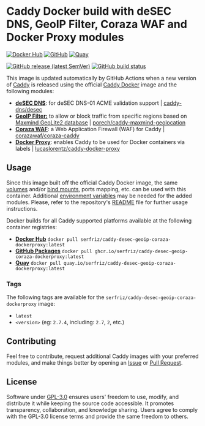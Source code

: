 # Caddy Docker build with deSEC DNS, GeoIP Filter, Coraza WAF and Docker Proxy modules

[![Docker Hub](https://img.shields.io/badge/Docker%20Hub%20-%20serfriz%2Fcaddy--desec--geoip--coraza--dockerproxy%20-%20%230db7ed?style=flat&logo=docker)](https://hub.docker.com/r/serfriz/caddy-desec-geoip-coraza-dockerproxy)
[![GitHub](https://img.shields.io/badge/GitHub%20-%20serfriz%2Fcaddy--desec--geoip--coraza--dockerproxy%20-%20%23333?style=flat&logo=github)](https://ghcr.io/serfriz/caddy-desec-geoip-coraza-dockerproxy)
[![Quay](https://img.shields.io/badge/Quay%20-%20serfriz%2Fcaddy--desec--geoip--coraza--dockerproxy%20-%20%23CC0000?style=flat&logo=redhat)](https://quay.io/serfriz/caddy-desec-geoip-coraza-dockerproxy)

[![GitHub release (latest SemVer)](https://img.shields.io/github/v/release/serfriz/caddy-custom-builds?label=Release)](https://github.com/serfriz/caddy-custom-builds/releases)
[![GitHub build status](https://img.shields.io/github/actions/workflow/status/serfriz/caddy-custom-builds/build.caddy-desec-geoip-coraza-dockerproxy.yml?label=Build)](https://github.com/serfriz/caddy-custom-builds/actions/workflows/build.caddy-desec-geoip-coraza-dockerproxy.yml)

This image is updated automatically by GitHub Actions when a new version of [Caddy](https://github.com/caddyserver/caddy) is released using the official [Caddy Docker](https://hub.docker.com/_/caddy) image and the following modules:
- [**deSEC DNS**](https://github.com/serfriz/caddy-custom-builds?tab=readme-ov-file#dns-modules): for deSEC DNS-01 ACME validation support | [caddy-dns/desec](https://github.com/caddy-dns/desec)
- [**GeoIP Filter:**](https://github.com/serfriz/caddy-custom-builds?tab=readme-ov-file#geoip-filter) to allow or block traffic from specific regions based on [Maxmind GeoLite2 database](https://dev.maxmind.com/geoip/geolite2-free-geolocation-data) | [porech/caddy-maxmind-geolocation](https://github.com/porech/caddy-maxmind-geolocation)
- [**Coraza WAF**](https://github.com/serfriz/caddy-custom-builds?tab=readme-ov-file#coraza-waf): a Web Application Firewall (WAF) for Caddy | [corazawaf/coraza-caddy](https://github.com/corazawaf/coraza-caddy)
- [**Docker Proxy**](https://github.com/serfriz/caddy-custom-builds?tab=readme-ov-file#docker-proxy): enables Caddy to be used for Docker containers via labels | [lucaslorentz/caddy-docker-proxy](https://github.com/lucaslorentz/caddy-docker-proxy)

## Usage

Since this image built off the official Caddy Docker image, the same [volumes](https://docs.docker.com/storage/volumes/) and/or [bind mounts](https://docs.docker.com/storage/bind-mounts/), ports mapping, etc. can be used with this container. Additional [environment variables](https://caddyserver.com/docs/caddyfile/concepts#environment-variables) may be needed for the added modules. Please, refer to the repository's [README](https://github.com/serfriz/caddy-custom-builds?tab=readme-ov-file#container-creation) file for further usage instructions.

Docker builds for all Caddy supported platforms available at the following container registries:
- [**Docker Hub**](https://hub.docker.com/r/serfriz/caddy-desec-geoip-coraza-dockerproxy) `docker pull serfriz/caddy-desec-geoip-coraza-dockerproxy:latest`
- [**GitHub Packages**](https://ghcr.io/serfriz/caddy-desec-geoip-coraza-dockerproxy) `docker pull ghcr.io/serfriz/caddy-desec-geoip-coraza-dockerproxy:latest`
- [**Quay**](https://quay.io/serfriz/caddy-desec-geoip-coraza-dockerproxy) `docker pull quay.io/serfriz/caddy-desec-geoip-coraza-dockerproxy:latest`

### Tags

The following tags are available for the `serfriz/caddy-desec-geoip-coraza-dockerproxy` image:

- `latest`
- `<version>` (eg: `2.7.4`, including: `2.7`, `2`, etc.)

## Contributing

Feel free to contribute, request additional Caddy images with your preferred modules, and make things better by opening an [Issue](https://github.com/serfriz/caddy-custom-builds/issues) or [Pull Request](https://github.com/serfriz/caddy-custom-builds/pulls).

## License

Software under [GPL-3.0](https://github.com/serfriz/caddy-custom-builds/blob/main/LICENSE) ensures users' freedom to use, modify, and distribute it while keeping the source code accessible. It promotes transparency, collaboration, and knowledge sharing. Users agree to comply with the GPL-3.0 license terms and provide the same freedom to others.